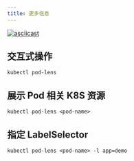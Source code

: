 ```yaml
---
title: 更多信息
---
```


[![asciicast](https://asciinema.org/a/400180.svg)](https://asciinema.org/a/400180)

## 交互式操作

```console
kubectl pod-lens
```

## 展示 Pod 相关 K8S 资源

```console
kubectl pod-lens <pod-name>
```

## 指定 LabelSelector

```console
kubectl pod-lens <pod-name> -l app=demo
```
